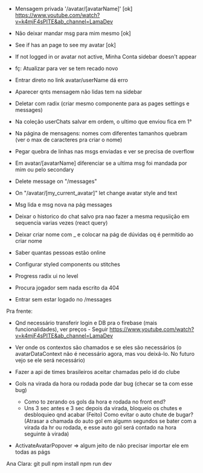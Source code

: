 - Mensagem privada '/avatar/[avatarName]' [ok]
  https://www.youtube.com/watch?v=k4mjF4sPITE&ab_channel=LamaDev
- Não deixar mandar msg para mim mesmo [ok]
- See if has an page to see my avatar [ok]

- If not logged in or avatar not active, Minha Conta sidebar doesn't appear

- fç: Atualizar para ver se tem recado novo
- Entrar direto no link avatar/userName dá erro

- Aparecer qnts mensagem não lidas tem na sidebar
- Deletar com radix (criar mesmo componente para as pages settings e messages)
- Na coleção userChats salvar em ordem, o ultimo que enviou fica em 1°
- Na página de mensagens: nomes com diferentes tamanhos quebram (ver o max de caracteres pra criar o nome)
- Pegar quebra de linhas nas msgs enviadas e ver se precisa de overflow
- Em avatar/[avatarName] diferenciar se a ultima msg foi mandada por mim ou pelo secondary
- Delete message on "/messages"

- On "/avatar/[my_current_avatar]" let change avatar style and text
- Msg lida e msg nova na pág messages
- Deixar o historico do chat salvo pra nao fazer a mesma requsiição em sequencia varias vezes (react query)

- Deixar criar nome com _ e colocar na pág de dúvidas oq é permitido ao criar nome
- Saber quantas pessoas estão online
- Configurar styled components ou stitches
- Progress radix ui no level

- Procura jogador sem nada escrito da 404
- Entrar sem estar logado no /messages

Pra frente:
  - Qnd necessário transferir login e DB pra o firebase (mais funcionalidades), ver preços - Seguir https://www.youtube.com/watch?v=k4mjF4sPITE&ab_channel=LamaDev
  - Ver onde os contextos são chamados e se eles são necessários (o avatarDataContext não é necessário agora, mas vou deixá-lo. No futuro vejo se ele será necessário)
  - Fazer a api de times brasileiros aceitar chamadas pelo id do clube

  - Gols na virada da hora ou rodada pode dar bug (checar se ta com esse bug)
    - Como to zerando os gols da hora e rodada no front end?
    - Uns 3 sec antes e 3 sec depois da virada, bloqueio os chutes e desbloquieo qnd acabar (Feito)
    Como evitar o auto chute de bugar? (Atrasar a chamada do auto gol em algumn segundos se bater com a virada da hr ou rodada, e esse auto gol será contado na hora seguinte à virada)

  - ActivateAvatarPopover => algum jeito de não precisar importar ele em todas as págs

  Ana Clara:
  git pull
  npm install
  npm run dev